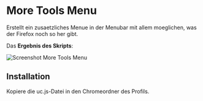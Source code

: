 # More Tools Menu
Erstellt ein zusaetzliches Menue in der Menubar mit allem moeglichen, was der Firefox noch so her gibt.

Das **Ergebnis des Skripts**:

![Screenshot More Tools Menu](https://github.com/ardiman/userChrome.js/raw/master/moretoolsmenu/scr_mortoomen.png)

## Installation
Kopiere die uc.js-Datei in den Chromeordner des Profils.

